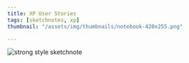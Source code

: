 ```yaml
---
title: XP User Stories
tags: [sketchnotes, xp]
thumbnail: "/assets/img/thumbnails/notebook-420x255.png"

---
```


<img src="/assets/img/posts/xp-user-stories/xp-user-stories.png" alt="strong style sketchnote"/>
